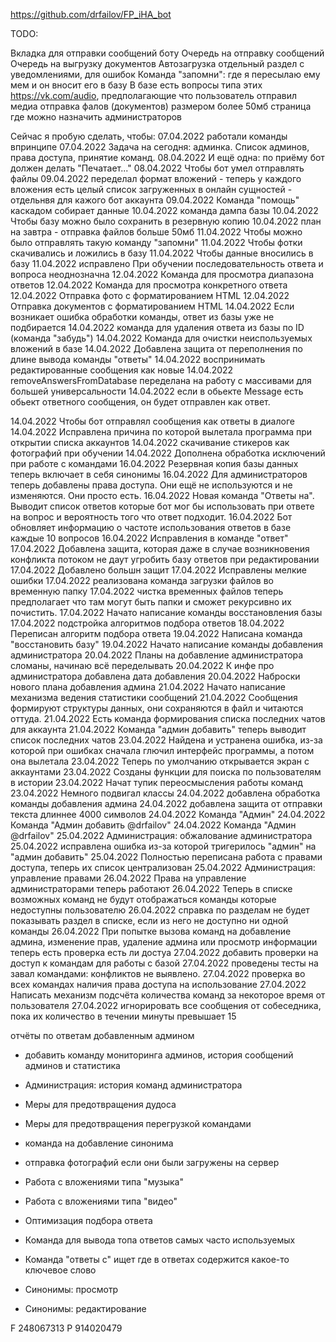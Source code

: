 https://github.com/drfailov/FP_iHA_bot


TODO:

Вкладка для отправки сообщений боту
Очередь на отправку сообщений
Очередь на выгрузку документов
Автозагрузка
отдельный раздел с уведомлениями, для ошибок
Команда "запомни": где я пересылаю ему мем и он вносит его в базу
В базе есть вопросы типа этих https://vk.com/audio, предполагающие что пользователь отправил медиа
отправка фалов (документов) размером более 50мб
страница где можно назначить администраторов

Сейчас я пробую сделать, чтобы:
07.04.2022 работали команды впринципе
07.04.2022 Задача на сегодня: админка. Список админов, права доступа, принятие команд.
08.04.2022 И ещё одна: по приёму бот должен делать "Печатает..."
08.04.2022 Чтобы бот умел отправлять файлы
09.04.2022 переделал формат вложений - теперь у каждого вложения есть целый список загруженных в онлайн сущностей - отдельнвя для кажого бот аккаунта
09.04.2022 Команда "помощь" каскадом собирает данные
10.04.2022 команда дампа базы
10.04.2022 Чтобы базу можно было сохранить в резервную копию
10.04.2022 план на завтра - отправка файлов больше 50мб
11.04.2022 Чтобы можно было отправлять такую команду "запомни"
11.04.2022 Чтобы фотки скачивались и ложились в базу
11.04.2022 Чтобы данные вносились в базу
11.04.2022 исправлено При обучении последовательность ответа и вопроса неоднозначна
12.04.2022 Команда для просмотра диапазона ответов
12.04.2022 Команда для просмотра конкретного ответа
12.04.2022 Отправка фото с форматированием HTML
12.04.2022 Отправка документов с форматированием HTML
14.04.2022 Если возникает ошибка обработки команды, ответ из базы уже не подбирается
14.04.2022 команда для удаления ответа из базы по ID (команда "забудь")
14.04.2022 Команда для очистки неиспользуемых вложений в базе
14.04.2022 Добавлена защита от переполнения по длине вывода команды "ответы"
14.04.2022 воспринимать редактированные сообщения как новые
14.04.2022 removeAnswersFromDatabase переделана на работу с массивами для большей универсальности
14.04.2022 если в обьекте Message есть обьект ответного сообщения, он будет отправлен как ответ.

14.04.2022 Чтобы бот отправлял сообщения как ответы в диалоге
14.04.2022 Исправлена причина по которой вылетала программа при открытии списка аккаунтов
14.04.2022 скачивание стикеров как фотографий при обучении
14.04.2022 Дополнена обработка исключений при работе с командами
16.04.2022 Резервная копия базы данных теперь включает в себя синонимы
16.04.2022 Для администраторов теперь добавлены права доступа. Они ещё не используются и не изменяются. Они просто есть.
16.04.2022 Новая команда "Ответы на". Выводит список ответов которые бот мог бы использовать при ответе на вопрос и вероятность того что ответ подходит.
16.04.2022 Бот обновляет информацию о частоте использования ответов в базе каждые 10 вопросов
16.04.2022 Исправления в команде "ответ"
17.04.2022 Добавлена защита, которая даже в случае возникновения конфликта потоком не даут угробить базу ответов при редактировании
17.04.2022 Добавлено большн защит
17.04.2022 Исправлены мелкие ошибки
17.04.2022 реализована команда загрузки файлов во временную папку
17.04.2022 чистка временных файлов теперь предполагает что там могут быть папки и сможет рекурсивно их почистить.
17.04.2022 Начато написание команды восстановления базы
17.04.2022 подстройка алгоритмов подбора ответов
18.04.2022 Переписан алгоритм подбора ответа
19.04.2022 Написана команда "восстановить базу"
19.04.2022 Начато написание команды добавления администратора
20.04.2022 Планы на добавление администратора сломаны, начинаю всё переделывать
20.04.2022 К инфе про администратора добавлена дата добавления
20.04.2022 Наброски нового плана добавления админа
21.04.2022 Начато написание механизма ведения статистики сообщений
21.04.2022 Сообщения формируют структуры данных, они сохраняются в файл и читаются оттуда.
21.04.2022 Есть команда формирования списка последних чатов для аккаунта
21.04.2022 Команда "админ добавить" теперь выводит список последних чатов
23.04.2022 Найдена и устранена ошибка, из-за которой при ошибках сначала глючил интерфейс программы, а потом она вылетала
23.04.2022 Теперь по умолчанию открывается экран с аккаунтами
23.04.2022 Созданы функции для поиска по пользователям в истории
23.04.2022 Начат тупик переосмысления работы команд
23.04.2022 Немного подвигал классы
24.04.2022 добавлена обработка команды добавления админа
24.04.2022 добавлена защита от отправки текста длиннее 4000 символов
24.04.2022 Команда "Админ"
24.04.2022 Команда "Админ добавить @drfailov"
24.04.2022 Команда "Админ @drfailov"
25.04.2022 Администрация: обжалование администратора
25.04.2022 исправлена ошибка из-за которой тригерилось "админ" на "админ добавить"
25.04.2022 Полностью переписана работа с правами доступа, теперь их список централизован
25.04.2022 Администрация: управление правами
26.04.2022 Права на управление администраторами теперь работают
26.04.2022 Теперь в списке возможных команд не будут отображаться команды которые недоступны пользователю
26.04.2022 справка по разделам не будет показывать раздел в списке, если из него не доступно ни одной команды
26.04.2022 При попытке вызова команд на добавление админа, изменение прав, удаление админа или просмотр информации теперь есть проверка есть ли достуа
27.04.2022 добавить проверки на доступ к командам для работы с базой
27.04.2022 проведены тесты на завал командами: конфликтов не выявлено.
27.04.2022 проверка во всех командах наличия права доступа на использование
27.04.2022 Написать механизм подсчёта количества команд за некоторое время от пользователя
27.04.2022 игнорировать все сообщения от собеседника, пока их количество в течении минуты превышает 15

отчёты по ответам добавленным админом
- добавить команду мониторинга админов, история сообщений админов и статистика
- Администрация: история команд администратора

- Меры для предотвращения дудоса
- Меры для предотвращения перегрузкой командами
- команда на добавление синонима
- отправка фотографий если они были загружены на сервер
- Работа с вложениями типа "музыка"
- Работа с вложениями типа "видео"
- Оптимизация подбора ответа
- Команда для вывода топа ответов самых часто используемых
- Команда "ответы с" ищет где в ответах содержится какое-то ключевое слово
- Синонимы: просмотр
- Синонимы: редактирование


F 248067313 
P 914020479 
